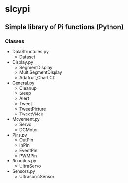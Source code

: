 # slcypi
## Simple library of Pi functions (Python)
### Classes
- DataStructures.py
  - Dataset
- Display.py
  - SegmentDisplay
  - MultiSegmentDisplay
  - Adafruit_CharLCD
- General.py
  - Cleanup
  - Sleep
  - Alert
  - Tweet
  - TweetPicture
  - TweetVideo
- Movement.py
  - Servo
  - DCMotor
- Pins.py
  - OutPin
  - InPin
  - EventPin
  - PWMPin
- Robotics.py
  - UltraServo
- Sensors.py
  - UltrasonicSensor
